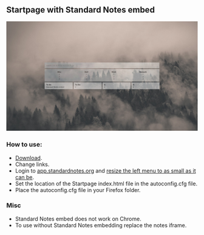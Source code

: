 ## Startpage with Standard Notes embed
![Startpage.](https://github.com/xjxckk/stpg/blob/master/stpg.jpg)
### How to use:
* [Download](https://github.com/xjxckk/stpg/archive/master.zip).
* Change links.
* Login to [app.standardnotes.org](app.standardnotes.org) and [resize the left menu to as small as it can be](https://i.imgur.com/fRpRw0e.png).
* Set the location of the Startpage index.html file in the autoconfig.cfg file.
* Place the autoconfig.cfg file in your Firefox folder.
### Misc
* Standard Notes embed does not work on Chrome.
* To use without Standard Notes embedding replace the notes iframe.
